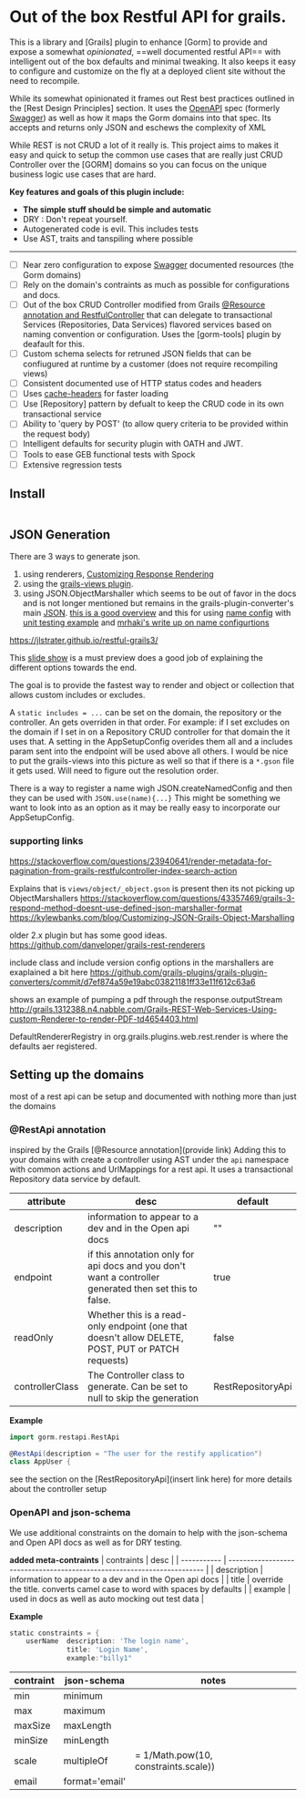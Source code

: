 
# Out of the box Restful API for grails.

This is a library and [Grails] plugin to enhance [Gorm] to provide and expose a somewhat _opinionated_, ==well documented restful API== with intelligent out of the box defaults and minimal tweaking. It also keeps it easy to configure and customize on the fly at a deployed client site without the need to recompile.

While its somewhat opinionated it frames out Rest best practices outlined in the [Rest Design Principles] section.  It uses the [OpenAPI] spec (formerly [Swagger]) as well as how it maps the Gorm domains into that spec. Its accepts and returns only JSON and eschews the complexity of XML

While REST is not CRUD a lot of it really is. This project aims to makes it easy and quick to setup the common use cases that are really just CRUD Controller over the [GORM] domains so you can focus on the unique business logic use cases that are hard.

**Key features and goals of this plugin include:**

- **The simple stuff should be simple and automatic**
- DRY : Don't repeat yourself.
- Autogenerated code is evil. This includes tests
- Use AST, traits and tanspiling where possible

---

- [ ] Near zero configuration to expose [Swagger] documented resources (the Gorm domains)
- [ ]  Rely on the domain's contraints as much as possible for configurations and docs.
- [ ]  Out of the box CRUD Controller modified from Grails [@Resource annotation and RestfulController] 
      that can delegate to transactional Services (Repositories, Data Services) flavored services based on naming 
      convention or configuration. Uses the [gorm-tools] plugin by deafault for this.
- [ ]  Custom schema selects for retruned JSON fields that can be confiugured at runtime by a customer (does not require recompiling views)
- [ ]  Consistent documented use of HTTP status codes and headers
- [ ]  Uses [cache-headers](https://github.com/grails-plugins/cache-headers) for faster loading
- [ ]  Use [Repository] pattern by defualt to keep the CRUD code in its own transactional service
- [ ]  Ability to 'query by POST' (to allow query criteria to be provided within the request body)
- [ ]  Intelligent defaults for security plugin with OATH and JWT.
- [ ]  Tools to ease GEB functional tests with Spock
- [ ]  Extensive regression tests

[@Resource annotation and RestfulController]: http://docs.grails.org/latest/guide/REST.html#domainResources

## Install

```groovy

```

  [OpenAPI]: https://github.com/OAI/OpenAPI-Specification
  [OAS]: https://github.com/OAI/OpenAPI-Specification
  [Swagger]: https://swagger.io/announcing-openapi-3-0/




## JSON Generation

There are 3 ways to generate json.

1. using renderers, [Customizing Response Rendering](http://docs.grails.org/latest/guide/REST.html#renderers)
2. using the [grails-views plugin](https://github.com/grails/grails-views/).
3. using JSON.ObjectMarshaller which seems to be out of favor in the docs and is not longer mentioned
but remains in the grails-plugin-converter's main [JSON].
[this is a good overview](https://kylewbanks.com/blog/Customizing-JSON-Grails-Object-Marshalling) 
and this for using [name config](https://stackoverflow.com/questions/25573270/grails-2-4-named-configuration-for-json-not-working) 
with [unit testing example](https://stackoverflow.com/questions/24604747/how-do-i-unit-test-named-configurations-for-object-marshallers)
and [mrhaki's write up on name configurtions](http://mrhaki.blogspot.com/2014/07/grails-goodness-using-converter-named.html)

https://jlstrater.github.io/restful-grails3/

[JSON]: https://github.com/grails-plugins/grails-plugin-converters/blob/master/src/main/groovy/grails/converters/JSON.java

This [slide show](https://www.slideshare.net/clatimer/building-awesome-apis-in-grails)
is a must preview does a good job of explaining the different options towards the end.

The goal is to provide the fastest way to render and object or collection
that allows custom includes or excludes.

A `static includes = ...` can be set on the domain, the repository or the controller.
An gets overriden in that order. For example: if I set excludes on the domain
if I set in on a Repository CRUD controller for that domain the it uses that. A setting
in the AppSetupConfig overides them all and a includes param sent into the endpoint
will be used above all others.
I would be nice to put the grails-views into this picture as well so that if there is a `*.gson` file
it gets used. Will need to figure out the resolution order.

There is a way to register a name wigh JSON.createNamedConfig and then they can be used with `JSON.use(name){...}`
This might be something we want to look into as an option as it may be really easy to incorporate our AppSetupConfig.

### supporting links

https://stackoverflow.com/questions/23940641/render-metadata-for-pagination-from-grails-restfulcontroller-index-search-action

Explains that is `views/object/_object.gson` is present then its not picking up ObjectMarshallers
https://stackoverflow.com/questions/43357469/grails-3-respond-method-doesnt-use-defined-json-marshaller-format
https://kylewbanks.com/blog/Customizing-JSON-Grails-Object-Marshalling

older 2.x plugin but has some good ideas.  
https://github.com/danveloper/grails-rest-renderers


include class and include version config options in the marshallers are exaplained a bit here
https://github.com/grails-plugins/grails-plugin-converters/commit/d7ef874a59e19abc03821181ff33e11f612c63a6

shows an example of pumping a pdf through the response.outputStream
http://grails.1312388.n4.nabble.com/Grails-REST-Web-Services-Using-custom-Renderer-to-render-PDF-td4654403.html

DefaultRendererRegistry in org.grails.plugins.web.rest.render is where the defaults
aer registered.

## Setting up the domains

most of a rest api can be setup and documented with nothing more than just the domains

### @RestApi annotation
inspired by the Grails [@Resource annotation](provide link)
Adding this to your domains with create a controller using AST under the `api` namespace with common actions
and UrlMappings for a rest api. It uses a transactional Repository data service by default.

|    attribute    |                                                  desc                                                  |       default        |
| --------------- | ------------------------------------------------------------------------------------------------------ | -------------------- |
| description     | information to appear to a dev and in the Open api docs                                                | ""                   |
| endpoint        | if this annotation only for api docs and you don't want a controller generated then set this to false. | true                 |
| readOnly        | Whether this is a read-only endpoint (one that doesn't allow DELETE, POST, PUT or PATCH requests)      | false                |
| controllerClass | The Controller class to generate. Can be set to null to skip the generation                            | RestRepositoryApi |

**Example**
```groovy
import gorm.restapi.RestApi

@RestApi(description = "The user for the restify application")
class AppUser {
```

see the section on the [RestRepositoryApi](insert link here) for more details about the controller setup

### OpenAPI and json-schema

We use additional constraints on the domain to help with the json-schema and Open API docs as well as for DRY testing.

**added meta-contraints**
| contraints  |                                  desc                                   |
| ----------- | ----------------------------------------------------------------------- |
| description | information to appear to a dev and in the Open api docs                 |
| title       | override the title. converts camel case to word with spaces by defaults |
| example     | used in docs as well as auto mocking out test data                      |

**Example**
```groovy
static constraints = {
    userName  description: 'The login name',
              title: 'Login Name',
              example:"billy1"
```

|    contraint    |   json-schema   |                notes                 |
| --------------- | --------------- | ------------------------------------ |
| min             | minimum         |                                      |
| max             | maximum         |                                      |
| maxSize         | maxLength       |                                      |
| minSize         | minLength       |                                      |
| scale           | multipleOf      | = 1/Math.pow(10, constraints.scale)) |
| email           | format='email'  |                                      |
